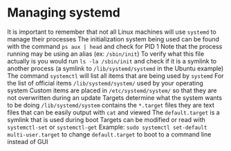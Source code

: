 # Managing systemd
It is important to remember that not all Linux machines will use `systemd` to manage their processes
The initialization system being used can be found with the command `ps aux | head` and check for PID 1
    Note that the process running may be using an alias (ex: `/sbin/init`)
    To verify what this file actually is you would run `ls -la /sbin/init` and check if it is a symlink to another process (a symlink to `/lib/systemd/systemd` in the Ubuntu example)
The command `systemctl` will list all items that are being used by `systemd`
For the list of official items `/lib/systemd/system/` used by your operating system
Custom items are placed in `/etc/systemd/system/` so that they are not overwritten during an update
Targets determine what the system wants to be doing
    `/lib/systemd/system` contains the `*.target` files
    they are text files that can be easily output with `cat` and viewed
    The `default.target` is a symlink that is used during boot
    Targets can be modified or read with `systemctl-set` or `systemctl-get`
        Example: `sudo systemctl set-default multi-user.target` to change `default.target` to boot to a command line instead of GUI
        